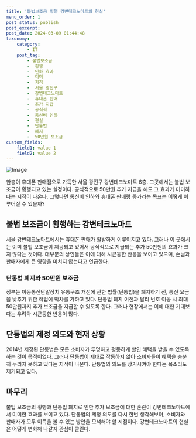 ```yaml
---
title: '불법보조금 횡행 강변테크노마트의 현실'
menu_order: 1
post_status: publish
post_excerpt: 
post_date: 2024-03-09 01:44:48
taxonomy:
    category:
        - IT
    post_tag:
        - 불법보조금
        -  횡행
        -  인하 효과
        -  미미
        -  지적
        -  서울 광진구
        -  강변테크노마트
        -  휴대폰 판매
        -  추가 지급
        -  공식적
        -  통신비 인하
        -  현실
        -  단통법
        -  폐지
        -  50만원 보조금
custom_fields:
    field1: value 1
    field2: value 2
---
```


![Image](https://imgnews.pstatic.net/image/648/2024/03/07/0000023851_001_20240307163901591.jpg?type=w647)

한층이 휴대폰 판매점으로 가득한 서울 광진구 강변테크노마트 6층. 그곳에서는 불법 보조금이 횡행되고 있는 실정이다. 공식적으로 50만원 추가 지급을 해도 그 효과가 미미하다는 지적이 나온다. 그렇다면 통신비 인하와 휴대폰 판매량 증가라는 목표는 어떻게 이루어질 수 있을까?
## 불법 보조금이 횡행하는 강변테크노마트
서울 강변테크노마트에서는 휴대폰 판매가 활발하게 이루어지고 있다. 그러나 이 곳에서는 이미 불법 보조금이 제공되고 있어서 공식적으로 지급되는 추가 50만원의 효과가 크지 않다는 것이다. 대부분의 상인들은 이에 대해 시큰둥한 반응을 보이고 있으며, 손님과 판매자에게 큰 영향을 미치지 않는다고 언급한다.
### 단통법 폐지와 50만원 보조금
정부는 이동통신단말장치 유통구조 개선에 관한 법률(단통법)을 폐지하기 전, 통신 요금을 낮추기 위한 작업에 박차를 가하고 있다. 단통법 폐지 이전과 달리 번호 이동 시 최대 50만원까지 추가 보조금을 지급할 수 있도록 한다. 그러나 현장에서는 이에 대한 기대보다는 우려와 시큰둥한 반응이 많다.
## 단통법의 제정 의도와 현재 상황
2014년 제정된 단통법은 모든 소비자가 투명하고 평등하게 할인 혜택을 받을 수 있도록 하는 것이 목적이었다. 그러나 단통법이 제대로 작동하지 않아 소비자들이 혜택을 충분히 누리지 못하고 있다는 지적이 나온다. 단통법의 의도를 상기시켜야 한다는 목소리도 제기되고 있다.
## 마무리
불법 보조금의 횡행과 단통법 폐지로 인한 추가 보조금에 대한 혼란이 강변테크노마트에서 미미한 효과를 보이고 있다. 단통법의 제정 의도를 다시 한번 생각해보며, 소비자와 판매자가 모두 이득을 볼 수 있는 방안을 모색해야 할 시점이다. 강변테크노마트의 현실은 어떻게 변화해 나갈지 관심이 쏠린다.
